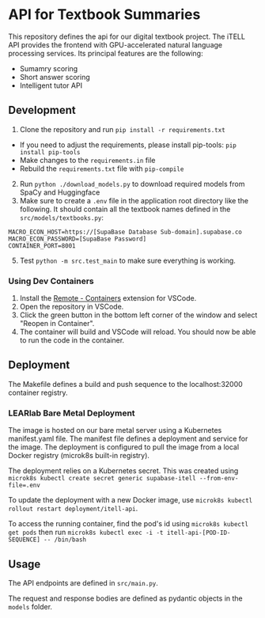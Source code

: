 # API for Textbook Summaries

This repository defines the api for our digital textbook project. The iTELL API provides the frontend with GPU-accelerated natural language processing services. Its principal features are the following:

- Sumamry scoring
- Short answer scoring
- Intelligent tutor API

## Development

1. Clone the repository and run `pip install -r requirements.txt`
 - If you need to adjust the requirements, please install pip-tools: `pip install pip-tools`
 - Make changes to the `requirements.in` file
 - Rebuild the `requirements.txt` file with `pip-compile`

2. Run `python ./download_models.py` to download required models from SpaCy and Huggingface
3. Make sure to create a `.env` file in the application root directory like the following. It should contain all the textbook names defined in the `src/models/textbooks.py`:

```
MACRO_ECON_HOST=https://[SupaBase Database Sub-domain].supabase.co
MACRO_ECON_PASSWORD=[SupaBase Password]
CONTAINER_PORT=8001
```

5. Test `python -m src.test_main` to make sure everything is working.

### Using Dev Containers

1. Install the [Remote - Containers](https://marketplace.visualstudio.com/items?itemName=ms-vscode-remote.remote-containers) extension for VSCode.
2. Open the repository in VSCode.
3. Click the green button in the bottom left corner of the window and select "Reopen in Container".
4. The container will build and VSCode will reload. You should now be able to run the code in the container.

## Deployment

The Makefile defines a build and push sequence to the localhost:32000 container registry.

### LEARlab Bare Metal Deployment

The image is hosted on our bare metal server using a Kubernetes manifest.yaml file. The manifest file defines a deployment and service for the image. The deployment is configured to pull the image from a local Docker registry (microk8s built-in registry).

The deployment relies on a Kubernetes secret. This was created using `microk8s kubectl create secret generic supabase-itell --from-env-file=.env`

To update the deployment with a new Docker image, use `microk8s kubectl rollout restart deployment/itell-api`.

To access the running container, find the pod's id using `microk8s kubectl get pods` then run `microk8s kubectl exec -i -t itell-api-[POD-ID-SEQUENCE] -- /bin/bash`

## Usage

The API endpoints are defined in `src/main.py`.

The request and response bodies are defined as pydantic objects in the `models` folder.

